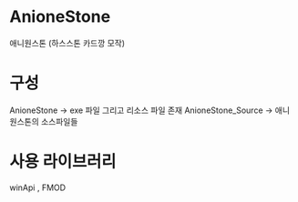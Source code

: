 # AnioneStone
애니원스톤 (하스스톤 카드깡 모작)

# 구성
AnioneStone -> exe 파일 그리고 리소스 파일 존재
AnioneStone_Source -> 애니원스톤의 소스파일들

# 사용 라이브러리 
winApi , FMOD
